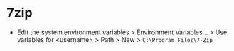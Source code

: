 # 7zip

- Edit the system environment variables > Environment Variables... > Use variables for &lt;username&gt; > Path > New > `C:\Program Files\7-Zip`